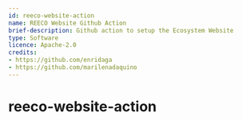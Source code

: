 ```yaml
---
id: reeco-website-action
name: REECO Website Github Action
brief-description: Github action to setup the Ecosystem Website
type: Software
licence: Apache-2.0
credits:
- https://github.com/enridaga
- https://github.com/marilenadaquino
---
```



# reeco-website-action
